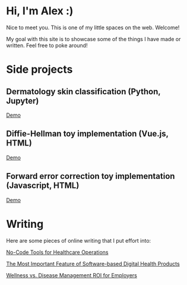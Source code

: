 # Hi, I'm Alex :)

Nice to meet you. This is one of my little spaces on the web. Welcome!

My goal with this site is to showcase some of the things I have made or written. Feel free to poke around!

# Side projects

## 

## Dermatology skin classification (Python, Jupyter)

[Demo](https://www.kaggle.com/code/yuningalexliu/dermatology-image-classification/notebook?scriptVersionId=7052496)

## Diffie-Hellman toy implementation (Vue.js, HTML)

[Demo](https://replit.com/@liuman2/DiffieHellmanDemo)

## Forward error correction toy implementation (Javascript, HTML)

[Demo](https://replit.com/@liuman2/ForwardErrorCorrectionDemo)

# Writing

Here are some pieces of online writing that I put effort into:

[No-Code Tools for Healthcare Operations](https://refactoredhealth.substack.com/p/no-code-tools-for-healthcare-operations)

[The Most Important Feature of Software-based Digital Health Products](https://refactoredhealth.substack.com/p/the-most-important-feature-of-software)

[Wellness vs. Disease Management ROI for Employers](https://refactoredhealth.substack.com/p/wellness-vs-disease-management-roi)
